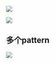 ![](https://youpaiyun.zongqilive.cn/image/20200511155000.png)

![](https://youpaiyun.zongqilive.cn/image/20200511154938.png)



## 多个pattern

![](https://youpaiyun.zongqilive.cn/image/20200511155012.png)

